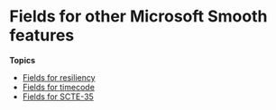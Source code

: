 # Fields for other Microsoft Smooth features<a name="mss-other-fields"></a>

**Topics**
+ [Fields for resiliency](smooth-resiliency.md)
+ [Fields for timecode](smooth-timecode.md)
+ [Fields for SCTE\-35](smooth-s35.md)